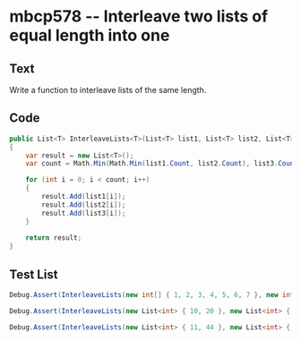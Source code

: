 # mbcp578 -- Interleave two lists of equal length into one

## Text

Write a function to interleave lists of the same length.

## Code

```csharp
public List<T> InterleaveLists<T>(List<T> list1, List<T> list2, List<T> list3)
{
    var result = new List<T>();
    var count = Math.Min(Math.Min(list1.Count, list2.Count), list3.Count);

    for (int i = 0; i < count; i++)
    {
        result.Add(list1[i]);
        result.Add(list2[i]);
        result.Add(list3[i]);
    }
    
    return result;
}
```

## Test List

```csharp
Debug.Assert(InterleaveLists(new int[] { 1, 2, 3, 4, 5, 6, 7 }, new int[] { 10, 20, 30, 40, 50, 60, 70 }, new int[] { 100, 200, 300, 400, 500, 600, 700 }).SequenceEqual(new int[] { 1, 10, 100, 2, 20, 200, 3, 30, 300, 4, 40, 400, 5, 50, 500, 6, 60, 600, 7, 70, 700 }));
```

```csharp
Debug.Assert(InterleaveLists(new List<int> { 10, 20 }, new List<int> { 15, 2 }, new List<int> { 5, 10 }).SequenceEqual(new List<int> { 10, 15, 5, 20, 2, 10 }));
```

```csharp
Debug.Assert(InterleaveLists(new List<int> { 11, 44 }, new List<int> { 10, 15 }, new List<int> { 20, 5 }).SequenceEqual(new List<int> { 11, 10, 20, 44, 15, 5 }));
```
